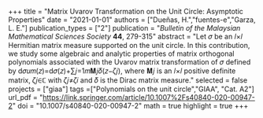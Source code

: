 +++
title = "Matrix Uvarov Transformation on the Unit Circle: Asymptotic Properties"
date = "2021-01-01"
authors = ["Dueñas, H.","fuentes-e","Garza, L. E."]
publication_types = ["2"]
publication = "*Bulletin of the Malaysian Mathematical Sciences Society* **44**, 279-315"
abstract = "Let 𝜎 be an 𝑙×𝑙 Hermitian matrix measure supported on the unit circle. In this contribution, we study some algebraic and analytic properties of matrix orthogonal polynomials associated with the Uvarov matrix transformation of 𝜎 defined by d𝜎𝑢𝑚(𝑧)=d𝜎(𝑧)+∑𝑗=1𝑚𝐌𝑗𝛿(𝑧−𝜁𝑗), where 𝐌𝑗 is an 𝑙×𝑙 positive definite matrix, 𝜁𝑗∈ℂ with 𝜁𝑗≠𝜁𝑖 and 𝛿 is the Dirac matrix measure."
selected = false
projects = ["giaa"]
tags =["Polynomials on the unit circle","GIAA", "Cat. A2"]
url_pdf = "https://link.springer.com/article/10.1007%2Fs40840-020-00947-2"
doi = "10.1007/s40840-020-00947-2"
math = true
highlight = true
+++
